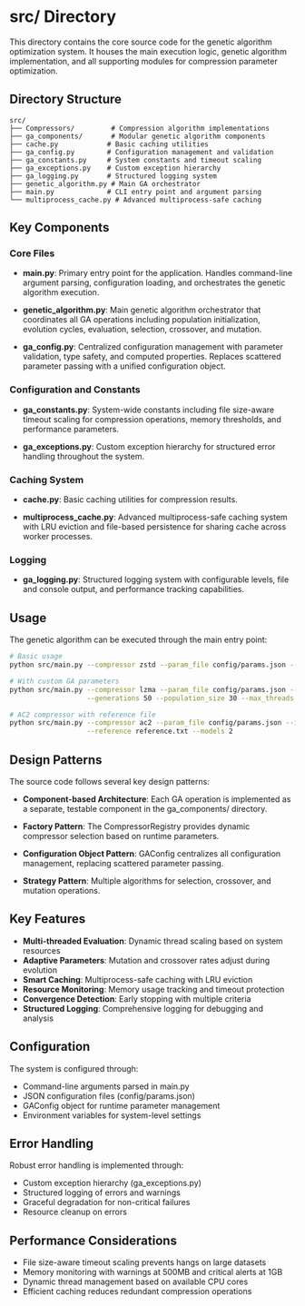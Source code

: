 # src/ Directory

This directory contains the core source code for the genetic algorithm optimization system. It houses the main execution logic, genetic algorithm implementation, and all supporting modules for compression parameter optimization.

## Directory Structure

```
src/
├── Compressors/         # Compression algorithm implementations
├── ga_components/       # Modular genetic algorithm components
├── cache.py            # Basic caching utilities
├── ga_config.py        # Configuration management and validation
├── ga_constants.py     # System constants and timeout scaling
├── ga_exceptions.py    # Custom exception hierarchy
├── ga_logging.py       # Structured logging system
├── genetic_algorithm.py # Main GA orchestrator
├── main.py             # CLI entry point and argument parsing
└── multiprocess_cache.py # Advanced multiprocess-safe caching
```

## Key Components

### Core Files

- **main.py**: Primary entry point for the application. Handles command-line argument parsing, configuration loading, and orchestrates the genetic algorithm execution.

- **genetic_algorithm.py**: Main genetic algorithm orchestrator that coordinates all GA operations including population initialization, evolution cycles, evaluation, selection, crossover, and mutation.

- **ga_config.py**: Centralized configuration management with parameter validation, type safety, and computed properties. Replaces scattered parameter passing with a unified configuration object.

### Configuration and Constants

- **ga_constants.py**: System-wide constants including file size-aware timeout scaling for compression operations, memory thresholds, and performance parameters.

- **ga_exceptions.py**: Custom exception hierarchy for structured error handling throughout the system.

### Caching System

- **cache.py**: Basic caching utilities for compression results.

- **multiprocess_cache.py**: Advanced multiprocess-safe caching system with LRU eviction and file-based persistence for sharing cache across worker processes.

### Logging

- **ga_logging.py**: Structured logging system with configurable levels, file and console output, and performance tracking capabilities.

## Usage

The genetic algorithm can be executed through the main entry point:

```bash
# Basic usage
python src/main.py --compressor zstd --param_file config/params.json --input data.txt

# With custom GA parameters
python src/main.py --compressor lzma --param_file config/params.json --input data.txt \
                   --generations 50 --population_size 30 --max_threads 4

# AC2 compressor with reference file
python src/main.py --compressor ac2 --param_file config/params.json --input data.txt \
                   --reference reference.txt --models 2
```

## Design Patterns

The source code follows several key design patterns:

- **Component-based Architecture**: Each GA operation is implemented as a separate, testable component in the ga_components/ directory.

- **Factory Pattern**: The CompressorRegistry provides dynamic compressor selection based on runtime parameters.

- **Configuration Object Pattern**: GAConfig centralizes all configuration management, replacing scattered parameter passing.

- **Strategy Pattern**: Multiple algorithms for selection, crossover, and mutation operations.

## Key Features

- **Multi-threaded Evaluation**: Dynamic thread scaling based on system resources
- **Adaptive Parameters**: Mutation and crossover rates adjust during evolution
- **Smart Caching**: Multiprocess-safe caching with LRU eviction
- **Resource Monitoring**: Memory usage tracking and timeout protection
- **Convergence Detection**: Early stopping with multiple criteria
- **Structured Logging**: Comprehensive logging for debugging and analysis

## Configuration

The system is configured through:
- Command-line arguments parsed in main.py
- JSON configuration files (config/params.json)
- GAConfig object for runtime parameter management
- Environment variables for system-level settings

## Error Handling

Robust error handling is implemented through:
- Custom exception hierarchy (ga_exceptions.py)
- Structured logging of errors and warnings
- Graceful degradation for non-critical failures
- Resource cleanup on errors

## Performance Considerations

- File size-aware timeout scaling prevents hangs on large datasets
- Memory monitoring with warnings at 500MB and critical alerts at 1GB
- Dynamic thread management based on available CPU cores
- Efficient caching reduces redundant compression operations